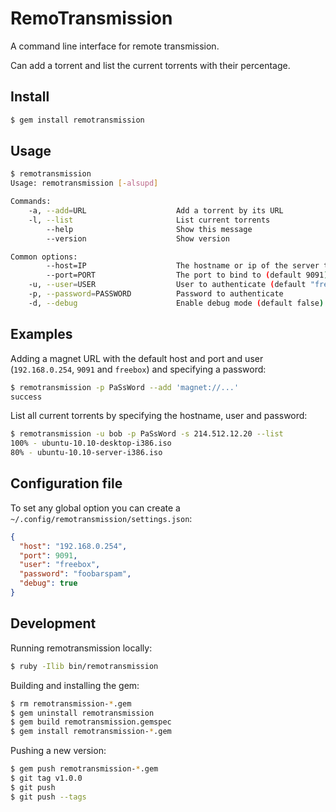 RemoTransmission
================

A command line interface for remote transmission.

Can add a torrent and list the current torrents with their percentage.

Install
-------

```sh
$ gem install remotransmission
```

Usage
-----

```sh
$ remotransmission
Usage: remotransmission [-alsupd]

Commands:
    -a, --add=URL                    Add a torrent by its URL
    -l, --list                       List current torrents
        --help                       Show this message
        --version                    Show version

Common options:
        --host=IP                    The hostname or ip of the server to connect to (default "localhost")
        --port=PORT                  The port to bind to (default 9091)
    -u, --user=USER                  User to authenticate (default "freebox")
    -p, --password=PASSWORD          Password to authenticate
    -d, --debug                      Enable debug mode (default false)
```

Examples
--------

Adding a magnet URL with the default host and port and user (`192.168.0.254`,
`9091` and `freebox`) and specifying a password:

```sh
$ remotransmission -p PaSsWord --add 'magnet://...'
success
```

List all current torrents by specifying the hostname, user and password:

```sh
$ remotransmission -u bob -p PaSsWord -s 214.512.12.20 --list
100% - ubuntu-10.10-desktop-i386.iso
80% - ubuntu-10.10-server-i386.iso
```

Configuration file
------------------

To set any global option you can create a `~/.config/remotransmission/settings.json`:

```json
{
  "host": "192.168.0.254",
  "port": 9091,
  "user": "freebox",
  "password": "foobarspam",
  "debug": true
}
```

Development
-----------

Running remotransmission locally:

```sh
$ ruby -Ilib bin/remotransmission
```

Building and installing the gem:

```sh
$ rm remotransmission-*.gem
$ gem uninstall remotransmission
$ gem build remotransmission.gemspec
$ gem install remotransmission-*.gem
```

Pushing a new version:

```sh
$ gem push remotransmission-*.gem
$ git tag v1.0.0
$ git push
$ git push --tags
```
